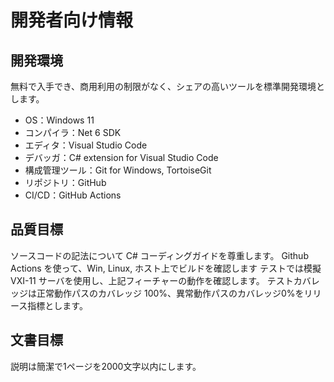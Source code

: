 # 開発者向け情報

## 開発環境
無料で入手でき、商用利用の制限がなく、シェアの高いツールを標準開発環境とします。
- OS：Windows 11
- コンパイラ：Net 6 SDK
- エディタ：Visual Studio Code
- デバッガ：C# extension for Visual Studio Code
- 構成管理ツール：Git for Windows, TortoiseGit
- リポジトリ：GitHub
- CI/CD：GitHub Actions

## 品質目標
ソースコードの記法について C# コーディングガイドを尊重します。
Github Actions を使って、Win, Linux, ホスト上でビルドを確認します
テストでは模擬　VXI-11 サーバを使用し、上記フィーチャーの動作を確認します。
テストカバレッジは正常動作パスのカバレッジ 100%、異常動作パスのカバレッジ0%をリリース指標とします。

## 文書目標
説明は簡潔で1ページを2000文字以内にします。
